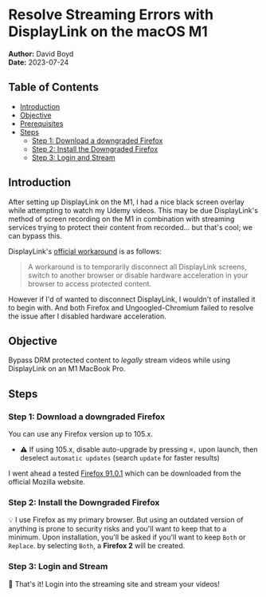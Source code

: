# Resolve Streaming Errors with DisplayLink on the macOS M1

**Author:** David Boyd<br>
**Date:** 2023-07-24

## Table of Contents

- [Introduction](#introduction)
- [Objective](#objective)
- [Prerequisites](#prerequisites)
- [Steps](#steps)
  - [Step 1: Download a downgraded Firefox](#step-1:-download-a-downgraded-firefox)
  - [Step 2: Install the Downgraded Firefox](#step-2:-install-the-downgraded-firefox)
  - [Step 3: Login and Stream](#step-3:-login-and-stream)

## Introduction

After setting up DisplayLink on the M1, I had a nice black screen overlay while
attempting to watch my Udemy videos. This may be due DisplayLink's method of
screen recording on the M1 in combination with streaming services trying to
protect their content from recorded... but that's cool; we can bypass this.

DisplayLink's [official workaround][dl-rec] is as follows:

> A workaround is to temporarily disconnect all DisplayLink screens, switch
> to another browser or disable hardware acceleration in your browser to access
> protected content.

However if I'd of wanted to disconnect DisplayLink, I wouldn't of installed it
to begin with. And both Firefox and Ungoogled-Chromium failed to resolve the
issue after I disabled hardware acceleration.

## Objective

Bypass DRM protected content to *legally* stream videos while using DisplayLink
on an M1 MacBook Pro.

## Steps

### Step 1: Download a downgraded Firefox

You can use any Firefox version up to 105.x. 
  - :warning: If using 105.x, disable auto-upgrade by pressing `⌘,` upon 
    launch, then deselect `automatic updates` (search `update` for faster
    results)

I went ahead a tested [Firefox 91.0.1][ff-9101] which can be downloaded from
the official Mozilla website.

### Step 2: Install the Downgraded Firefox

:bulb: I use Firefox as my primary browser. But using an outdated version of
anything is prone to security risks and you'll want to keep that to a minimum.
Upon installation, you'll be asked if you'll want to keep `Both` or `Replace`.
by selecting `Both`, a **Firefox 2** will be created.

### Step 3: Login and Stream

:checkered_flag: That's it! Login into the streaming site and stream your
videos!

<!-- Reference Links -->

[dl-rec]: https://support.displaylink.com/knowledgebase/articles/830301-content-protected-video-does-not-play-on-mac-while
[ff-9101]: https://ftp.mozilla.org/pub/firefox/releases/91.0.1/mac/en-US/
